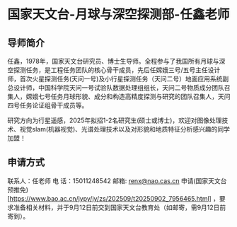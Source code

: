 # 国家天文台-月球与深空探测部-任鑫老师

## 导师简介

任鑫，1978年，国家天文台研究员、博士生导师。全程参与了我国所有月球与深空探测任务，是工程任务团队的核心骨干成员，先后任嫦娥三号/五号主任设计师，首次火星探测任务(天问一号)及小行星探测任务（天问二号）地面应用系统副总设计师，中国科学院天问一号试验队数据处理组组长，天问二号物质成分团队召
集人，嫦娥七号任务月球形貌、成分和构造高精度探测与研究的团队召集人，天问四号任务论证组骨干成员等。

研究方向为行星遥感，2025年拟招1-2名研究生(硕士或博士)，欢迎对图像处理技术、视觉slam(机器视觉)、光谱处理技术以及对形貌和地质特征分析感兴趣的同学加盟！

## 申请方式

联系人：任老师
电 话：15011248542
邮箱: renx@nao.cas.cn
申请(国家天文台预推免)[https://www.bao.ac.cn/jypy/jy/zs/202509/t20250902_7956465.html] ，要求准备相关材料，并于9月12日前交到国家天文台教育处（如邮寄，需9月12日前寄到）。
